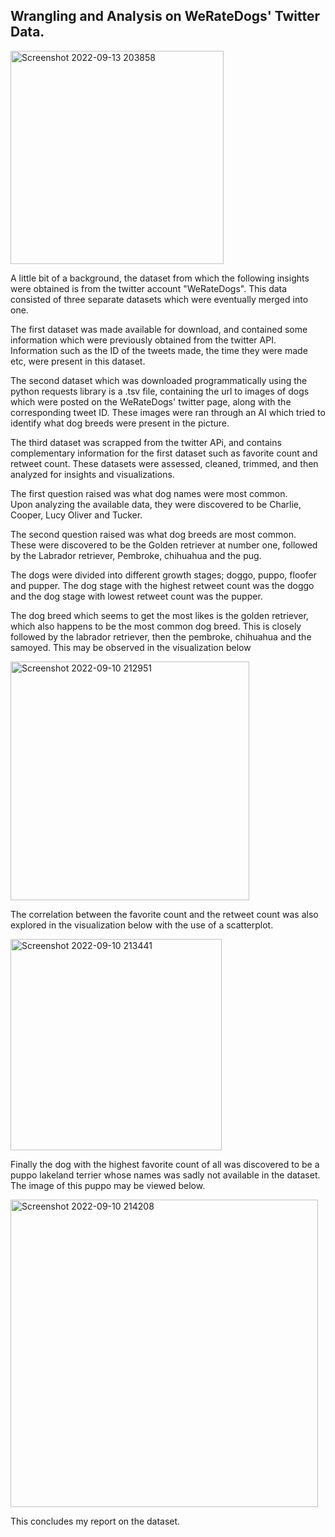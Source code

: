 ## Wrangling and Analysis on WeRateDogs' Twitter Data.
<img width="341" alt="Screenshot 2022-09-13 203858" src="https://user-images.githubusercontent.com/98137996/191382471-c0c6ddfa-80dd-4717-a68a-040e2f8d0026.png">

A little bit of a background, the dataset from which the following insights were obtained is from the twitter account "WeRateDogs". This data consisted of three separate datasets which were eventually merged into one. 

The first dataset was made available for download, and contained some information which were previously obtained from the twitter API. Information such as the ID of the tweets made, the time they were made etc, were present in this dataset.

The second dataset which was downloaded programmatically using the python requests library is a .tsv file, containing the url to images of dogs which were posted on the WeRateDogs' twitter page, along with the corresponding tweet ID. These images were ran through an AI which tried to identify what dog breeds were present in the picture.

The third dataset was scrapped from the twitter APi, and contains complementary information for the first dataset such as favorite count and retweet count.
These datasets were assessed, cleaned, trimmed, and then analyzed for insights and visualizations.

The first question raised was what dog names were most common. <br>
Upon analyzing the available data, they were discovered to be Charlie, Cooper, Lucy Oliver and Tucker. 

The second question raised was what dog breeds are most common. <br>
These were discovered to be the Golden retriever at number one, followed by the Labrador retriever, Pembroke, chihuahua and the pug.

The dogs were divided into different growth stages; doggo, puppo, floofer and pupper. The dog stage with the highest retweet count was the doggo and the dog stage with lowest retweet count was the pupper.

The dog breed which seems to get the most likes is the golden retriever, which also happens to be the most common dog breed. This is closely followed by the labrador retriever, then the pembroke, chihuahua and the samoyed. This may be observed in the visualization below

<img width="382" alt="Screenshot 2022-09-10 212951" src="https://user-images.githubusercontent.com/98137996/189990261-12e9f001-6cf5-416d-9793-f1c8cc40e926.png">

The correlation between the favorite count and the retweet count was also explored in the visualization below with the use of a scatterplot.

<img width="338" alt="Screenshot 2022-09-10 213441" src="https://user-images.githubusercontent.com/98137996/189990288-4900bb12-665e-4e66-9e11-7d6bdc16e582.png">

Finally the dog with the highest favorite count of all was discovered to be a puppo lakeland terrier whose names was sadly not available in the dataset. The image of this puppo may be viewed below.

<img width="492" alt="Screenshot 2022-09-10 214208" src="https://user-images.githubusercontent.com/98137996/189990324-21907c57-d9fa-49bf-aef8-774607aefc9a.png">

This concludes my report on the dataset.
